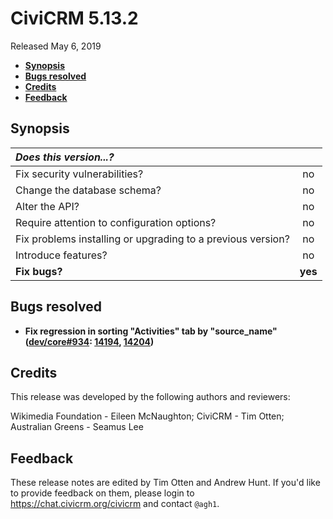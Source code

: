 # CiviCRM 5.13.2

Released May 6, 2019

- **[Synopsis](#synopsis)**
- **[Bugs resolved](#bugs)**
- **[Credits](#credits)**
- **[Feedback](#feedback)**

## <a name="synopsis"></a>Synopsis

| *Does this version...?*                                         |         |
|:--------------------------------------------------------------- |:-------:|
| Fix security vulnerabilities?                                   |   no    |
| Change the database schema?                                     |   no    |
| Alter the API?                                                  |   no    |
| Require attention to configuration options?                     |   no    |
| Fix problems installing or upgrading to a previous version?     |   no    |
| Introduce features?                                             |   no    |
| **Fix bugs?**                                                   | **yes** |

## <a name="bugs"></a>Bugs resolved

- **Fix regression in sorting "Activities" tab by "source_name" ([dev/core#934](https://lab.civicrm.org/dev/core/issues/934):
  [14194](https://github.com/civicrm/civicrm-core/pull/14194), [14204](https://github.com/civicrm/civicrm-core/pull/14204))**

## <a name="credits"></a>Credits

This release was developed by the following authors and reviewers:

Wikimedia Foundation - Eileen McNaughton; CiviCRM - Tim Otten; Australian Greens - Seamus Lee

## <a name="feedback"></a>Feedback

These release notes are edited by Tim Otten and Andrew Hunt.  If you'd like to
provide feedback on them, please login to https://chat.civicrm.org/civicrm and
contact `@agh1`.
